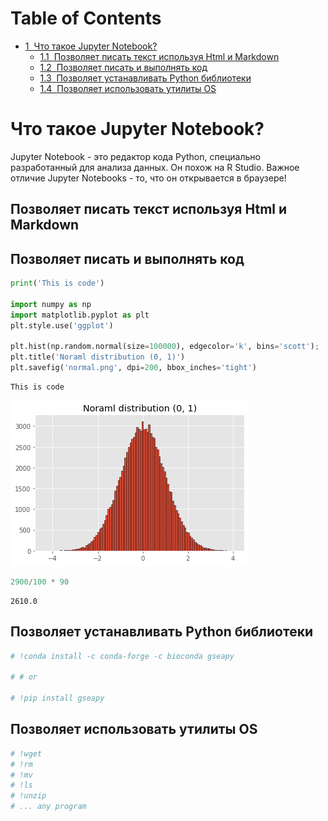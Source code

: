 <h1>Table of Contents<span class="tocSkip"></span></h1>
<div class="toc"><ul class="toc-item"><li><span><a href="#Что-такое-Jupyter-Notebook?" data-toc-modified-id="Что-такое-Jupyter-Notebook?-1"><span class="toc-item-num">1&nbsp;&nbsp;</span>Что такое Jupyter Notebook?</a></span><ul class="toc-item"><li><span><a href="#Позволяет-писать-текст-используя-Html-и-Markdown" data-toc-modified-id="Позволяет-писать-текст-используя-Html-и-Markdown-1.1"><span class="toc-item-num">1.1&nbsp;&nbsp;</span>Позволяет писать текст используя Html и Markdown</a></span></li><li><span><a href="#Позволяет-писать-и-выполнять-код" data-toc-modified-id="Позволяет-писать-и-выполнять-код-1.2"><span class="toc-item-num">1.2&nbsp;&nbsp;</span>Позволяет писать и выполнять код</a></span></li><li><span><a href="#Позволяет-устанавливать-Python-библиотеки" data-toc-modified-id="Позволяет-устанавливать-Python-библиотеки-1.3"><span class="toc-item-num">1.3&nbsp;&nbsp;</span>Позволяет устанавливать Python библиотеки</a></span></li><li><span><a href="#Позволяет-использовать-утилиты-OS" data-toc-modified-id="Позволяет-использовать-утилиты-OS-1.4"><span class="toc-item-num">1.4&nbsp;&nbsp;</span>Позволяет использовать утилиты OS</a></span></li></ul></li></ul></div>

# Что такое Jupyter Notebook?


Jupyter Notebook - это редактор кода Python, специально разработанный для анализа данных. Он похож на R Studio.
Важное отличие Jupyter Notebooks - то, что он открывается в браузере!


## Позволяет писать текст используя Html и Markdown

## Позволяет писать и выполнять код


```python
print('This is code')

import numpy as np
import matplotlib.pyplot as plt
plt.style.use('ggplot')

plt.hist(np.random.normal(size=100000), edgecolor='k', bins='scott');
plt.title('Noraml distribution (0, 1)')
plt.savefig('normal.png', dpi=200, bbox_inches='tight')
```

    This is code
    


    
![png](output_2_1.png)
    



```python
2900/100 * 90
```




    2610.0



## Позволяет устанавливать Python библиотеки


```python
# !conda install -c conda-forge -c bioconda gseapy

# # or 

# !pip install gseapy
```

## Позволяет использовать утилиты OS


```python
# !wget 
# !rm
# !mv
# !ls
# !unzip
# ... any program 
```
